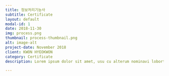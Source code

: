 ```yaml
---
title: 정보처리기능사
subtitle: Certificate
layout: default
modal-id: 1
date: 2018-11-30
img: process.png
thumbnail: process-thumbnail.png
alt: image-alt
project-date: November 2018
client: KWON HYEOKWON
category: Certificate
description: Lorem ipsum dolor sit amet, usu cu alterum nominavi lobortis. At duo novum diceret. Tantas apeirian vix et, usu sanctus postulant inciderint ut, populo diceret necessitatibus in vim. Cu eum dicam feugiat noluisse.

---
```

